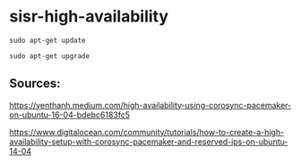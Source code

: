 # sisr-high-availability


```
sudo apt-get update

sudo apt-get upgrade

```



## Sources:
https://yenthanh.medium.com/high-availability-using-corosync-pacemaker-on-ubuntu-16-04-bdebc6183fc5


https://www.digitalocean.com/community/tutorials/how-to-create-a-high-availability-setup-with-corosync-pacemaker-and-reserved-ips-on-ubuntu-14-04
